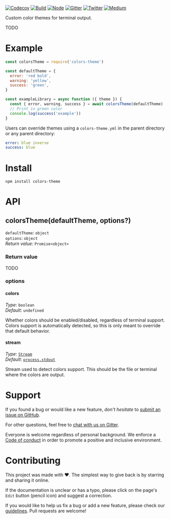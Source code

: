 [![Codecov](https://img.shields.io/codecov/c/github/ehmicky/colors-theme.svg?label=tested&logo=codecov)](https://codecov.io/gh/ehmicky/colors-theme)
[![Build](https://github.com/ehmicky/colors-theme/workflows/Build/badge.svg)](https://github.com/ehmicky/colors-theme/actions)
[![Node](https://img.shields.io/node/v/colors-theme.svg?logo=node.js)](https://www.npmjs.com/package/colors-theme)
[![Gitter](https://img.shields.io/gitter/room/ehmicky/colors-theme.svg?logo=gitter)](https://gitter.im/ehmicky/colors-theme)
[![Twitter](https://img.shields.io/badge/%E2%80%8B-twitter-4cc61e.svg?logo=twitter)](https://twitter.com/intent/follow?screen_name=ehmicky)
[![Medium](https://img.shields.io/badge/%E2%80%8B-medium-4cc61e.svg?logo=medium)](https://medium.com/@ehmicky)

Custom color themes for terminal output.

TODO

# Example

```js
const colorsTheme = require('colors-theme')

const defaultTheme = {
  error: 'red bold',
  warning: 'yellow',
  success: 'green',
}

const exampleLibrary = async function ({ theme }) {
  const { error, warning, success } = await colorsTheme(defaultTheme)
  // Print in green color
  console.log(success('example'))
}
```

Users can override themes using a `colors-theme.yml` in the parent directory or
any parent directory:

```yml
error: blue inverse
success: blue
```

# Install

```
npm install colors-theme
```

# API

## colorsTheme(defaultTheme, options?)

`defaultTheme`: `object`\
`options`: `object`\
_Return value_: `Promise<object>`

### Return value

TODO

### options

#### colors

_Type_: `boolean`\
_Default_: `undefined`

Whether colors should be enabled/disabled, regardless of terminal support.
Colors support is automatically detected, so this is only meant to override that
default behavior.

#### stream

_Type_:
[`Stream`](https://nodejs.org/api/stream.html#stream_class_stream_writable)\
_Default_: [`process.stdout`](https://nodejs.org/api/process.html#process_process_stdout)

Stream used to detect colors support. This should be the file or terminal where
the colors are output.

# Support

If you found a bug or would like a new feature, _don't hesitate_ to
[submit an issue on GitHub](../../issues).

For other questions, feel free to
[chat with us on Gitter](https://gitter.im/ehmicky/colors-option).

Everyone is welcome regardless of personal background. We enforce a
[Code of conduct](CODE_OF_CONDUCT.md) in order to promote a positive and
inclusive environment.

# Contributing

This project was made with ❤️. The simplest way to give back is by starring and
sharing it online.

If the documentation is unclear or has a typo, please click on the page's `Edit`
button (pencil icon) and suggest a correction.

If you would like to help us fix a bug or add a new feature, please check our
[guidelines](CONTRIBUTING.md). Pull requests are welcome!

<!-- Thanks go to our wonderful contributors: -->

<!-- ALL-CONTRIBUTORS-LIST:START -->
<!-- prettier-ignore-start -->
<!-- markdownlint-disable -->
<!--
<table>
  <tr>
    <td align="center"><a href="https://twitter.com/ehmicky"><img src="https://avatars2.githubusercontent.com/u/8136211?v=4?s=100" width="100px;" alt=""/><br /><sub><b>ehmicky</b></sub></a><br /><a href="https://github.com/ehmicky/colors-option/commits?author=ehmicky" title="Code">💻</a> <a href="#design-ehmicky" title="Design">🎨</a> <a href="#ideas-ehmicky" title="Ideas, Planning, & Feedback">🤔</a> <a href="https://github.com/ehmicky/colors-option/commits?author=ehmicky" title="Documentation">📖</a></td>
  </tr>
</table>

-->
<!-- markdownlint-restore -->
<!-- prettier-ignore-end -->

<!-- ALL-CONTRIBUTORS-LIST:END -->
